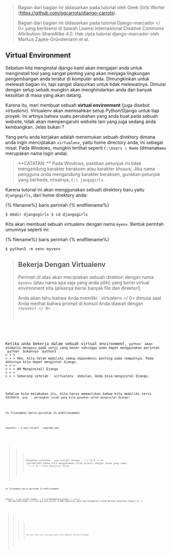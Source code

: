 > Bagian dari bagian ini didasarkan pada tutorial oleh Geek Girls Wortel (https://github.com/ggcarrots/django-carrots).
> 
> Bagian dari bagian ini didasarkan pada tutorial  Django-marcador </ 0> yang berlisensi di bawah Lisensi Internasional Creative Commons Attribution-ShareAlike 4.0. Hak cipta tutorial django-marcador oleh Markus Zapke-Gründemann et al.</p> </blockquote> 
> 
> ## Virtual Environment
> 
> Sebelum kita menginstal django kami akan mengajari anda untuk menginstall tool yang sangat penting yang akan menjaga lingkungan pengembangan anda teratur di komputer anda. Dimungkinkan untuk melewati bagian ini, tapi sangat dianjurkan untuk tidak melewatinya. Dimulai dengan setup sebaik mungkin akan menghindarkan anda dari banyak kesulitan di masa yang akan datang.
> 
> Karena itu, mari membuat sebuah **virtual environment** (juga disebut *virtualenv*). Virtualenv akan memisahkan setup Python/Django untuk tiap proyek. Ini artinya bahwa suatu perubahan yang anda buat pada sebuah website, tidak akan mempengaruhi website lain yang juga sedang anda kembangkan. Jelas bukan ?
> 
> Yang perlu anda kerjakan adalah menemukan sebuah direktory dimana anda ingin menciptakan `virtualenv`, yaitu home directory anda, ini sebagai misal. Pada Windows, mungkin terlihat seperti `C:\Users \ Name` (dimana`Nama` merupakan nama login anda).
> 
> > **CATATAN: ** Pada Windows, pastikan petunjuk ini tidak mengandung karakter beraksen atau karakter khusus; Jika nama pengguna anda mengandung karakter beraksen, gunakan petunjuk yang berbeda, misalnya, `C:\ jangogirls`.
> 
> Karena tutorial ini akan menggunakan sebuah direktory baru yaitu `djangogirls`, dari home direktory anda:
> 
> {% filename%} baris perintah {% endfilename%}
> 
>     $ mkdir djangogirls $ cd djangogirls
>     
> 
> Kita akan membuat sebuah virtualenv dengan nama `myenv`. Bentuk perintah umumnya seperti ini:
> 
> {% filename%} baris perintah {% endfilename%}
> 
>     $ python3 -m venv myvenv
>     
> 
> <!--sec data-title="Virtual environment: Windows" data-id="virtualenv_installation_windows"
data-collapse=true ces-->
> 
> Untuk membuat new ` virtualenv </ 0> , Anda perlu membuka command prompt dan menjalankan <code> python -m venv myvenv </ 0> . Ini akan terlihat seperti ini:</p>

<p>{% filename%} baris perintah {% endfilename%}</p>

<pre><code>C: \ Users \ Name \ djangogirls & gt; python -m venv myvenv
`</pre> 
> 
> Dimana ` myvenv </ 0> adalah nama <code> virtualenv </ 0> Anda . Anda boleh menggunakan nama yang lain, tapi harus menggunakan huruf kecil dan tanpa spasi, karakter khusus ataupun tanda petik. Ini juga ide bagus untuk menjaga agar nama tetap pendek - Anda akan sering merujuknya!</p>

<!--endsec-->


> 
> <!--sec data-title="Virtual environment: Linux and OS X" data-id="virtualenv_installation_linuxosx"
data-collapse=true ces-->

<p>We can create a <code>virtualenv` on both Linux and OS X by running 
> 
> `python3 -m venv myvenv`. It will look like this:
> 
> {% filename%} baris perintah {% endfilename%}
> 
>     $ python3 -m venv myvenv
>     
> 
> `myvenv` adalah nama dari `virtualenv` anda. Anda dapat menggunakan nama lain akan tetapi tetap gunakan huruf kecil dan tanpa spasi. Ini juga merupakan ide yang baik untuk menjaga agar nama tetap singkat seperti yang akan anda rujuk secara banyak!
> 
> > ** CATATAN: </ 0> Pada beberapa versi Debian / Ubuntu Anda mungkin menerima error berikut:</p> 
> > 
> > {% filename%} baris perintah {% endfilename%}
> > 
> >     Lingkungan virtual tidak berhasil dibuat karena ensurepip tidak tersedia.  Pada sistem Debian / Ubuntu, Anda perlu menginstal paket python3-venv menggunakan perintah berikut.
> >        apt-get install python3-venv Anda mungkin perlu menggunakan sudo dengan perintah itu.  Setelah menginstal paket python3-venv, buat ulang lingkungan virtual Anda.
> >     
> > 
> > Dalam kasus ini, ikuti petunjuk di atas dan pasang paket ` python3-venv </ 0> :
 {% filename%} command-line {% endfilename%}  </p>

<pre><code>$ sudo apt-get install python3-venv
`</pre> 
> > 
> > ** CATATAN: </ 0> Pada beberapa versi Debian / Ubuntu yang memulai lingkungan virtual seperti saat ini memberikan error berikut:</p> 
> > 
> > {% filename %}baris perintah{% endfilename %}
> > 
> >     Error: Command '['/home/eddie/Slask/tmp/venv/bin/python3', '-Im', 'ensurepip', '--upgrade', '--default-pip']' returned non-zero exit status 1
> >     
> > 
> > Untuk mengatasi hal ini, gunakan perintah `virtualenv`.
> > 
> > {% filename%} baris perintah {% endfilename%}
> > 
> >     $ sudo apt-get install python-virtualenv $ virtualenv --python = python3.6 myvenv
> >     
> > 
> > ** CATATAN: </ 0> Jika Anda mengalami error seperti</p> 
> > 
> > {% filename%} baris perintah {% endfilename%}
> > 
> >     E: Tidak dapat menemukan paket python3-venv
> >     
> > 
> > lalu jalankan:
> > 
> > {% filename%} baris perintah {% endfilename%}
> > 
> >     sudo apt install python3.6-venv
> >     </blockquote> 
> > 
> > <!--endsec-->
> > 
> > ## Bekerja Dengan Virtualenv
> > 
> > Perintah di atas akan meciptakan sebuah direktori dengan nama `myvenv` (atau nama apa saja yang anda pilih) yang berisi virtual environment kita (jelasnya berisi banyak file dan direktori).
> > 
> > <!--sec data-title="Working with virtualenv: Windows" data-id="virtualenv_windows"
data-collapse=true ces-->
> > 
> > Aktifkan virtual environment anda dengan menjalankan:
> > 
> > {% filename%} baris perintah {% endfilename%}
> > 
> >     C: \ Users \ Name \ djangogirls & gt; myvenv \ Scripts \ activate
> >     
> > 
> > > ** CATATAN: </ 0> pada Windows 10 Anda mungkin mendapatkan pesan kesalahan pada Windows PowerShell yang mengatakan bahwa ` eksekusi skrip dinonaktifkan pada sistem ini </ 1> . Dalam kasus ini, buka Windows PowerShell lainnya dengan opsi "Run as Administrator".  Kemudian coba ketikkan perintah berikut sebelum memulai lingkungan virtual Anda:</p>
  
  <p>{% filename%} baris perintah {% endfilename%}</p>

<pre><code>C: \ WINDOWS \ system32 & gt; Set-ExecutionPolicy -ExecutionPolicy     Perubahan Kebijakan Eksekusi RemoteSigned
 Kebijakan
     eksekusi membantu melindungi Anda dari skrip yang tidak Anda percaya. Mengubah kebijakan eksekusi mungkin akan memaparkan risiko keamanan yang dijelaskan di topik bantuan about_Execution_Policies di http://go.microsoft.com/fwlink/?LinkID=135170. Apakah Anda ingin mengubah kebijakan eksekusi? [Y] Ya   [A] Ya untuk Semua   [N] Tidak   [L] Tidak untuk Semua   [S] Suspend [?] Help (defaultnya adalah "N"): A
`</pre> </blockquote> 
> > > 
> > > <!--endsec-->
> > > 
> > > <!--sec data-title="Working with virtualenv: Linux and OS X" data-id="virtualenv_linuxosx"
data-collapse=true ces-->
> > > 
> > > Aktifkan virtual environment anda dengan menjalankan:
> > > 
> > > {% filename%} baris perintah {% endfilename%}
> > > 
> > >     $ source myvenv / bin / aktifkan
> > >     
> > > 
> > > Ingat untuk mengganti `myvenv` dengan nama pilihan anda `virtualenv` name!
> > > 
> > > > **CATATAN:** kadang-kadang `source` tidak tersedia. Kalau anda menghadapi masalah tersebut coba ini:
> > > > 
> > > > {% filename%} baris perintah {% endfilename%}
> > > > 
> > > >     $. myvenv / bin / aktifkan
> > > >     
> > > 
> > > <!--endsec-->
> > > 
> > > Anda akan tahu bahwa Anda memiliki ` virtualenv </ 0> dimulai saat Anda melihat bahwa prompt di konsol Anda diawali dengan <code> (myvenv) </ 0> .</p>

<p>Ketika anda bekerja dalam sebuah virtual environment, <code>python` akan otomatis mengacu pada versi yang benar sehingga anda dapat menggunakan perintah `python` bukannya `python3`.
> > > 
> > > Oke, kita telah memiliki semua dipendensi penting pada tempatnya. Pada akhirnya kita dapat mengintal django.
> > > 
> > > ## Menginstall Django
> > > 
> > > Sekarang setelah ` virtualenv </ 0> dimulai, Anda bisa menginstal Django.</p>

<p>Sebelum kita melakukan itu, kita harus memastikan bahwa kita memiliki versi terbaru <code> pip </ 0> , perangkat lunak yang kita gunakan untuk menginstal Django:</p>

<p>{% filename%} baris perintah {% endfilename%}</p>

<pre><code>(myvenv) ~ $ pip install --upgrade pip
`</pre> 
> > > 
> > > Kemudian jalankan ` pip install django ~ = 1.11.0 </ 0> (perhatikan bahwa kita menggunakan tilde diikuti dengan tanda yang sama: <code> ~ = </ 0> ) untuk menginstal Django.</p>

<p>{% filename%} baris perintah {% endfilename%}</p>

<pre><code>(myvenv) ~ $ pip install django ~ = 1.11.0 Mengumpulkan Django ~ = 1.11.0
   Men-download Django-1.11.3-py2.py3-none-any.whl (6.8MB) Menginstal paket yang dikumpulkan: Django Berhasil menginstal Django-1.11 .3
`</pre> <!--sec data-title="Installing Django: Windows" data-id="django_err_windows"
data-collapse=true ces-->
> > > 
> > > > Jika Anda mendapatkan pesan kesalahan saat memanggil pip pada platform Windows, periksa apakah pathname proyek Anda berisi spasi, aksen atau karakter khusus (misalnya, ` C: \ Users \ User Name \ djangogirls </ 0> ). Jika ya, mohon pertimbangkan untuk menggunakan tempat lain tanpa spasi, aksen atau karakter khusus (saran: <code> C: \ djangogirls </ 0> ). Buat virtualenv baru di direktori baru, lalu hapus yang lama dan coba perintah di atas lagi. (Memindahkan direktori virtualenv tidak akan berfungsi karena virtualenv menggunakan path absolut.)</p>
</blockquote>

<!--endsec-->


> > > > 
> > > > <!--sec data-title="Installing Django: Windows 8 and Windows 10" data-id="django_err_windows8and10"
data-collapse=true ces-->

<blockquote>
  <p>Baris perintah Anda mungkin membeku setelah Anda mencoba menginstal Django. Jika ini terjadi, alih-alih penggunaan perintah di atas:</p>
  
  <p>{% filename%} baris perintah {% endfilename%}</p>

<pre><code>C: \ Users \ Name \ djangogirls & gt; python -m pip install django ~ = 1.11.0
`</pre> </blockquote> 
> > > > 
> > > > <!--endsec-->
> > > > 
> > > > <!--sec data-title="Installing Django: Linux" data-id="django_err_linux"
data-collapse=true ces-->
> > > > 
> > > > > Jika anda mengalami error saat memanggil pip pada Ubuntu 12.04 silahkan jalankan code berikut `python -m pip install -U --force-reinstall pip` untuk memperbaiki instalasi pip pada cirtualenv.
> > > > 
> > > > <!--endsec-->
> > > > 
> > > > Itu dia! Akhirnya sekarang anda telah membuat aplikasi Django!